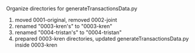 Organize directories for generateTransactionsData.py
1. moved 0001-original, removed 0002-joint
2. renamed "0003-kren's" to "0003-kren"
3. renamed "0004-tristan's" to "0004-tristan"
4. prepared 0003-kren directories, updated generateTransactionsData.py inside 0003-kren
